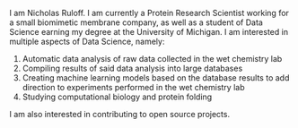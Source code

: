 I am Nicholas Ruloff. I am currently a Protein Research Scientist working for a small biomimetic membrane company, as well as a student of Data Science earning my degree at the University of Michigan. 
I am interested in multiple aspects of Data Science, namely:
 1) Automatic data analysis of raw data collected in the wet chemistry lab
 2) Compiling results of said data analysis into large databases
 3) Creating machine learning models based on the database results to add direction to experiments performed in the wet chemistry lab
 4) Studying computational biology and protein folding

I am also interested in contributing to open source projects.
